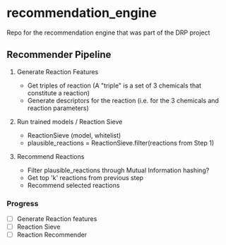 # recommendation_engine
Repo for the recommendation engine that was part of the DRP project


## Recommender Pipeline

1. Generate Reaction Features
   - Get triples of reaction (A "triple" is a set of 3 chemicals that constitute a reaction)
   - Generate descriptors for the reaction (i.e. for the 3 chemicals and reaction parameters)

2. Run trained models / Reaction Sieve
   - ReactionSieve (model, whitelist)
   - plausible_reactions = ReactionSieve.filter(reactions from Step 1)

3. Recommend Reactions
   - Filter plausible_reactions through Mutual Information hashing?
   - Get top 'k' reactions from previous step
   - Recommend selected reactions

### Progress

- [ ] Generate Reaction features
- [ ] Reaction Sieve
- [ ] Reaction Recommender